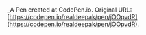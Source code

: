 # 
 _A Pen created at CodePen.io. Original URL: [https://codepen.io/realdeepak/pen/jOOpvdR](https://codepen.io/realdeepak/pen/jOOpvdR).

 
